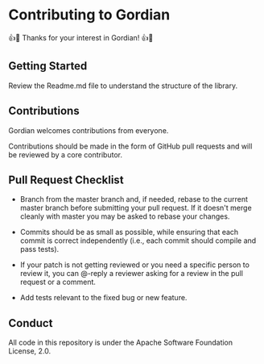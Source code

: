 # Contributing to Gordian

:+1::tada: Thanks for your interest in Gordian! :+1::tada:

## Getting Started

Review the Readme.md file to understand the structure of the library.

## Contributions

Gordian welcomes contributions from everyone.

Contributions should be made in the form of GitHub pull requests and will be reviewed by a core contributor.

## Pull Request Checklist

- Branch from the master branch and, if needed, rebase to the current master
  branch before submitting your pull request. If it doesn't merge cleanly with
  master you may be asked to rebase your changes.

- Commits should be as small as possible, while ensuring that each commit is
  correct independently (i.e., each commit should compile and pass tests).

- If your patch is not getting reviewed or you need a specific person to review
  it, you can @-reply a reviewer asking for a review in the pull request or a
  comment.

- Add tests relevant to the fixed bug or new feature.

## Conduct

All code in this repository is under the Apache Software Foundation License, 2.0.

